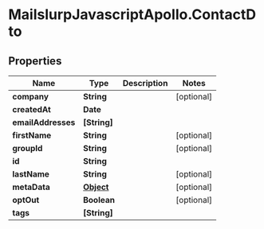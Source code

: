# MailslurpJavascriptApollo.ContactDto

## Properties

Name | Type | Description | Notes
------------ | ------------- | ------------- | -------------
**company** | **String** |  | [optional] 
**createdAt** | **Date** |  | 
**emailAddresses** | **[String]** |  | 
**firstName** | **String** |  | [optional] 
**groupId** | **String** |  | [optional] 
**id** | **String** |  | 
**lastName** | **String** |  | [optional] 
**metaData** | [**Object**](.md) |  | [optional] 
**optOut** | **Boolean** |  | [optional] 
**tags** | **[String]** |  | 


